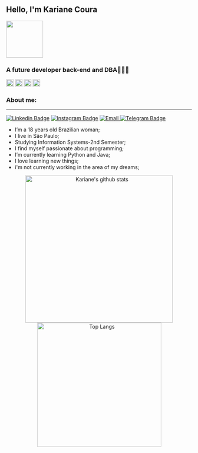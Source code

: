  ## Hello, I'm Kariane Coura
 <p align="left"> <img width="100px" src="https://media.tenor.com/images/e485d330940e396050e603da70bbbd48/tenor.gif" /></p>
 

### A future developer back-end and DBA👩🏻‍💻

<code><img height="20" src="https://img.shields.io/badge/MySQL-0077B5?style=for-the-badge&logo=mysql&logoColor=white"></code>
<code><img height="20" src="https://img.shields.io/badge/Java-E4405F?style=for-the-badge&logo=java&logoColor=white"></code>
<code><img height="20" src="https://img.shields.io/badge/SQL-D14836?style=for-the-badge&logo=sql&logoColor=white"></code>
<code><img height="20" src="https://img.shields.io/badge/Python-2CA5E0?style=for-the-badge&logo=python&logoColor=white"></code>

 ### About me:
 ---
[![Linkedin Badge](https://img.shields.io/badge/LinkedIn-0077B5?style=for-the-badge&logo=linkedin&logoColor=white&link=https://www.linkedin.com/in/karicoura/)](https://www.linkedin.com/in/karicoura/)
[![Instagram Badge](https://img.shields.io/badge/Instagram-E4405F?style=for-the-badge&logo=instagram&logoColor=white&link=https://www.instagram.com/kccunh4/)](https://www.instagram.com/kccunh4/)
 <a href="mailto:karianecoura@outlook.com" target="_blank"> <img src="https://img.shields.io/badge/Gmail-D14836?style=for-the-badge&logo=gmail&logoColor=white&link=" alt="Email" /> </a>
[![Telegram Badge](https://img.shields.io/badge/Telegram-2CA5E0?style=for-the-badge&logo=telegram&logoColor=white&link=https://t.me/kccunh4)](https://t.me/kccunh4)


 -  I’m a 18 years old Brazilian woman;
 - I live in São Paulo;
 - Studying Information Systems-2nd Semester;
 - I find myself passionate about programming;
 - I’m currently learning Python and Java;
 - I love learning new things;
 - i'm not currently working in the area of my dreams;
 
<p align="center">
<img width="400" alt="Kariane's github stats" src="https://github-readme-stats.vercel.app/api?username=kariane&count_private=true&theme=midnight-purple&show_icons=true" />
<img width="337" alt="Top Langs" src="https://github-readme-stats.vercel.app/api/top-langs/?username=kariane&layout=compact&langs_count=8&theme=midnight-purple&show_icons=true" />
</p>

